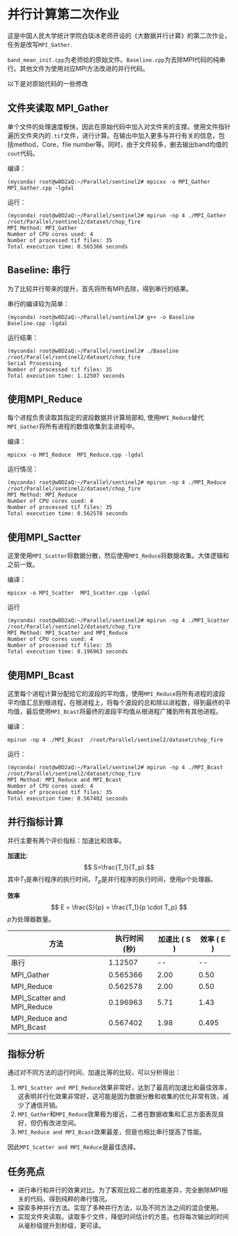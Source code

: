 # 并行计算第二次作业

这是中国人民大学统计学院白琰冰老师开设的《大数据并行计算》的第二次作业，任务是改写`MPI_Gather`. 

`band_mean_init.cpp`为老师给的原始文件。`Baseline.cpp`为去除MPI代码的纯串行。其他文件为使用对应MPI方法改进的并行代码。

以下是对原始代码的一些修改


## 文件夹读取 MPI_Gather
单个文件的处理速度极快，因此在原始代码中加入对文件夹的支撑。使用文件指针遍历文件夹内的`.tif`文件，进行计算。在输出中加入更多与并行有关的信息，包括method，Core，file number等。同时，由于文件较多，删去输出band均值的`cout`代码。

编译：
```
(myconda) root@w0D2aQ:~/Parallel/sentinel2# mpicxx -o MPI_Gather  MPI_Gather.cpp -lgdal
```
运行：
```
(myconda) root@w0D2aQ:~/Parallel/sentinel2# mpirun -np 4 ./MPI_Gather  /root/Parallel/sentinel2/dataset/chop_fire
MPI Method: MPI_Gather
Number of CPU cores used: 4
Number of processed tif files: 35
Total execution time: 0.565366 seconds
```

## Baseline: 串行
为了比较并行带来的提升，首先将所有MPI去除，得到串行的结果。

串行的编译较为简单：
```
(myconda) root@w0D2aQ:~/Parallel/sentinel2# g++ -o Baseline Baseline.cpp -lgdal
```
运行结果：
```
(myconda) root@w0D2aQ:~/Parallel/sentinel2# ./Baseline /root/Parallel/sentinel2/dataset/chop_fire
Serial Processing
Number of processed tif files: 35
Total execution time: 1.12507 seconds
```

## 使用MPI_Reduce
每个进程负责读取其指定的波段数据并计算局部和, 使用`MPI_Reduce`替代`MPI_Gather`将所有进程的数值收集到主进程中。

编译：
```
mpicxx -o MPI_Reduce  MPI_Reduce.cpp -lgdal
```

运行情况：
```
(myconda) root@w0D2aQ:~/Parallel/sentinel2# mpirun -np 4 ./MPI_Reduce  /root/Parallel/sentinel2/dataset/chop_fire
MPI Method: MPI_Reduce
Number of CPU cores used: 4
Number of processed tif files: 35
Total execution time: 0.562578 seconds
```

## 使用MPI_Sactter
这里使用`MPI_Scatter`将数据分散，然后使用`MPI_Reduce`将数据收集。大体逻辑和之前一致。

编译：
```
mpicxx -o MPI_Scatter  MPI_Scatter.cpp -lgdal
```
运行
```
(myconda) root@w0D2aQ:~/Parallel/sentinel2# mpirun -np 4 ./MPI_Scatter  /root/Parallel/sentinel2/dataset/chop_fire
MPI Method: MPI_Scatter and MPI_Reduce
Number of CPU cores used: 4
Number of processed tif files: 35
Total execution time: 0.196963 seconds
```

## 使用MPI_Bcast
这里每个进程计算分配给它的波段的平均值，使用`MPI_Reduce`将所有进程的波段平均值汇总到根进程，在根进程上，将每个波段的总和除以进程数，得到最终的平均值，最后使用`MPI_Bcast`将最终的波段平均值从根进程广播到所有其他进程。

编译：
```
mpirun -np 4 ./MPI_Bcast  /root/Parallel/sentinel2/dataset/chop_fire
```

运行：
```
(myconda) root@w0D2aQ:~/Parallel/sentinel2# mpirun -np 4 ./MPI_Bcast  /root/Parallel/sentinel2/dataset/chop_fire
MPI Method: MPI_Reduce and MPI_Bcast
Number of CPU cores used: 4
Number of processed tif files: 35
Total execution time: 0.567402 seconds
```

## 并行指标计算

并行主要有两个评价指标：加速比和效率。

**加速比**:
$$
S=\frac{T_1}{T_p}
$$
其中$T_1$是串行程序的执行时间，$T_p$是并行程序的执行时间，使用$p$个处理器。

**效率**
$$
E = \frac{S}{p} = \frac{T_1}{p \cdot T_p}
$$
$p$为处理器数量。


| 方法                       | 执行时间 (秒) | 加速比 \( S \) | 效率 \( E \) |
|----------------------------|---------------|----------------|--------------|
| 串行                       | 1.12507      |  --         |     --    |
| MPI_Gather                 | 0.565366     | 2.00           | 0.50         |
| MPI_Reduce                 | 0.562578     | 2.00           | 0.50         |
| MPI_Scatter and MPI_Reduce | 0.196963     | 5.71           | 1.43         |
| MPI_Reduce and MPI_Bcast   | 0.567402     | 1.98           | 0.495        |

## 指标分析

通过对不同方法的运行时间、加速比等的比较，可以分析得出：
1. `MPI_Scatter and MPI_Reduce`效果非常好，达到了最高的加速比和最佳效率，这表明并行化效果非常好，这可能是因为数据分散和收集的优化非常有效，减少了通信开销。
2. `MPI_Gather`和`MPI_Reduce`效果极为接近，二者在数据收集和汇总方面表现良好，但仍有改进空间。
3. `MPI_Reduce and MPI_Bcast`效果最差，但是也相比串行提高了性能。

因此`MPI_Scatter and MPI_Reduce`是最佳选择。

## 任务亮点
+ 进行串行和并行的效果对比。为了客观比较二者的性能差异，完全删除MPI相关的代码，得到纯粹的串行情况。
+ 探索多种并行方法。实现了多种并行方法，以及不同方法之间的混合使用。
+ 实现文件夹读取。读取多个文件，降低时间估计的方差。也将每次输出的时间从毫秒级提升到秒级，更可读。
